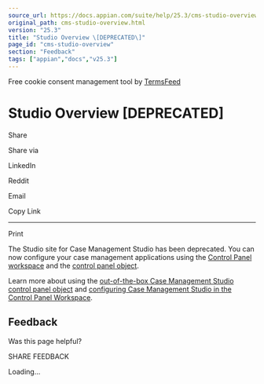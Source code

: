 ```yaml
---
source_url: https://docs.appian.com/suite/help/25.3/cms-studio-overview.html
original_path: cms-studio-overview.html
version: "25.3"
title: "Studio Overview \[DEPRECATED\]"
page_id: "cms-studio-overview"
section: "Feedback"
tags: ["appian","docs","v25.3"]
---
```



Free cookie consent management tool by [TermsFeed](https://www.termsfeed.com/)

# Studio Overview \[DEPRECATED\]

Share

Share via

LinkedIn

Reddit

Email

Copy Link

* * *

Print

The Studio site for Case Management Studio has been deprecated. You can now configure your case management applications using the [Control Panel workspace](control-panel.html) and the [control panel object](control-panel-object.html).

Learn more about using the [out-of-the-box Case Management Studio control panel object](how-to-configure-control-panel-object.html) and [configuring Case Management Studio in the Control Panel Workspace](configure-cms-control-panel.html).

## Feedback

Was this page helpful?

SHARE FEEDBACK

Loading...